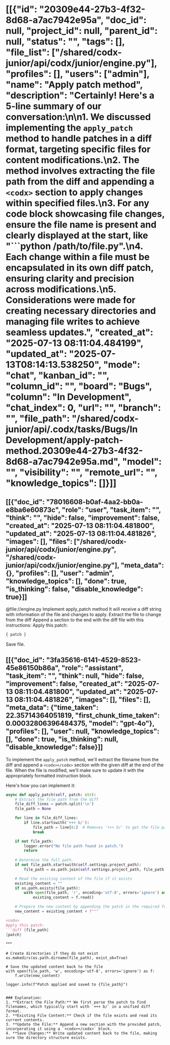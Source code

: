# [[{"id": "20309e44-27b3-4f32-8d68-a7ac7942e95a", "doc_id": null, "project_id": null, "parent_id": null, "status": "", "tags": [], "file_list": ["/shared/codx-junior/api/codx/junior/engine.py"], "profiles": [], "users": ["admin"], "name": "Apply patch method", "description": "Certainly! Here's a 5-line summary of our conversation:\n\n1. We discussed implementing the `apply_patch` method to handle patches in a diff format, targeting specific files for content modifications.\n2. The method involves extracting the file path from the diff and appending a `<codx>` section to apply changes within specified files.\n3. For any code block showcasing file changes, ensure the file name is present and clearly displayed at the start, like \"```python /path/to/file.py\".\n4. Each change within a file must be encapsulated in its own diff patch, ensuring clarity and precision across modifications.\n5. Considerations were made for creating necessary directories and managing file writes to achieve seamless updates.", "created_at": "2025-07-13 08:11:04.484199", "updated_at": "2025-07-13T08:14:13.538250", "mode": "chat", "kanban_id": "", "column_id": "", "board": "Bugs", "column": "In Development", "chat_index": 0, "url": "", "branch": "", "file_path": "/shared/codx-junior/api/.codx/tasks/Bugs/In Development/apply-patch-method.20309e44-27b3-4f32-8d68-a7ac7942e95a.md", "model": "", "visibility": "", "remote_url": "", "knowledge_topics": []}]]
## [[{"doc_id": "78016608-b0af-4aa2-bb0a-e8ba6e60873c", "role": "user", "task_item": "", "think": "", "hide": false, "improvement": false, "created_at": "2025-07-13 08:11:04.481800", "updated_at": "2025-07-13 08:11:04.481826", "images": [], "files": ["/shared/codx-junior/api/codx/junior/engine.py", "/shared/codx-junior/api/codx/junior/engine.py"], "meta_data": {}, "profiles": [], "user": "admin", "knowledge_topics": [], "done": true, "is_thinking": false, "disable_knowledge": true}]]
@file://engine.py
Implement apply_patch method
It will receive a diff string with information of the file and changes to apply.
Extract the file to change from the diff
Append a <codx></codx> section to the end with the diff file with this instructions:
Apply this patch:
```diff
{ patch }
```


Save file.
## [[{"doc_id": "3fa35616-6141-4529-8523-45e86150b86a", "role": "assistant", "task_item": "", "think": null, "hide": false, "improvement": false, "created_at": "2025-07-13 08:11:04.481800", "updated_at": "2025-07-13 08:11:04.481826", "images": [], "files": [], "meta_data": {"time_taken": 22.35714364051819, "first_chunk_time_taken": 0.00032806396484375, "model": "gpt-4o"}, "profiles": [], "user": null, "knowledge_topics": [], "done": true, "is_thinking": null, "disable_knowledge": false}]]
To implement the `apply_patch` method, we'll extract the filename from the diff and append a `<codx></codx>` section with the given diff at the end of the file. When the file is modified, we'll make sure to update it with the appropriately formatted instruction block.

Here's how you can implement it:

```python
async def apply_patch(self, patch: str):
    # Extract the file path from the diff
    file_diff_lines = patch.split('\n')
    file_path = None

    for line in file_diff_lines:
        if line.startswith('+++ b/'):
            file_path = line[6:]  # Removes '+++ b/' to get the file path
            break

    if not file_path:
        logger.error("No file path found in patch.")
        return
    
    # Determine the full path.
    if not file_path.startswith(self.settings.project_path):
        file_path = os.path.join(self.settings.project_path, file_path)

    # Read the existing content of the file if it exists
    existing_content = ""
    if os.path.exists(file_path):
        with open(file_path, 'r', encoding='utf-8', errors='ignore') as f:
            existing_content = f.read()

    # Prepare the new content by appending the patch in the required format
    new_content = existing_content + f"""

<codx>
Apply this patch:
```diff {file_path}
{patch}
```
</codx>
"""

    # Create directories if they do not exist
    os.makedirs(os.path.dirname(file_path), exist_ok=True)

    # Save the updated content back to the file
    with open(file_path, 'w', encoding='utf-8', errors='ignore') as f:
        f.write(new_content)

    logger.info(f"Patch applied and saved to {file_path}")
```

### Explanation:
1. **Extract the File Path:** We first parse the patch to find filenames, which typically start with `+++ b/` in a unified diff format.
2. **Existing File Content:** Check if the file exists and read its current contents.
3. **Update the File:** Append a new section with the provided patch, incorporating it using a `<codx></codx>` block.
4. **Save Changes:** Write updated content back to the file, making sure the directory structure exists.